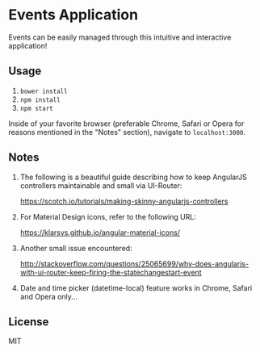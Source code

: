 # Events Application

Events can be easily managed through this intuitive and interactive application!

##  Usage

1. `bower install`
2. `npm install`
3. `npm start`

Inside of your favorite browser (preferable Chrome, Safari or Opera for reasons mentioned in the "Notes" section), navigate to `localhost:3000`. 

##  Notes

1. The following is a beautiful guide describing how to keep AngularJS controllers maintainable and small via UI-Router:

   https://scotch.io/tutorials/making-skinny-angularjs-controllers

2. For Material Design icons, refer to the following URL:

   https://klarsys.github.io/angular-material-icons/

3. Another small issue encountered:

   http://stackoverflow.com/questions/25065699/why-does-angularjs-with-ui-router-keep-firing-the-statechangestart-event

4. Date and time picker (datetime-local) feature works in Chrome, Safari and Opera only...

##  License

MIT
